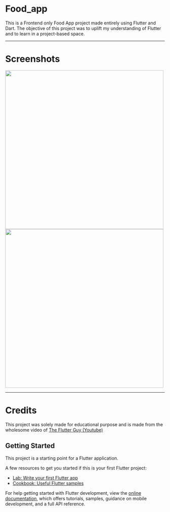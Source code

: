 # Food_app

This is a Frontend only Food App project made entirely using Flutter and Dart.
The objective of this project was to uplift my understanding of Flutter and to learn in a project-based space.

<hr>

# Screenshots

<img src="https://github.com/HorizonChaser12/FoodApp/assets/78254378/4d2c3fe0-04f4-4df2-9f94-fc3737903fe4" width="500" >

<img src= "https://github.com/HorizonChaser12/FoodApp/assets/78254378/4da26de1-5345-4821-90f9-4345efb5e5a2" width="500" >

<hr>

# Credits
This project was solely made for educational purpose and is made from the wholesome video of [The Flutter Guy (Youtube)](https://www.youtube.com/watch?v=D4nhaszNW4o)

## Getting Started

This project is a starting point for a Flutter application.

A few resources to get you started if this is your first Flutter project:

- [Lab: Write your first Flutter app](https://docs.flutter.dev/get-started/codelab)
- [Cookbook: Useful Flutter samples](https://docs.flutter.dev/cookbook)

For help getting started with Flutter development, view the
[online documentation](https://docs.flutter.dev/), which offers tutorials,
samples, guidance on mobile development, and a full API reference.
